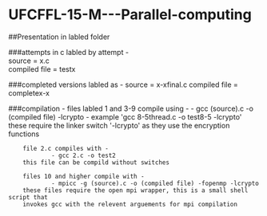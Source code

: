 # UFCFFL-15-M---Parallel-computing

##Presentation in labled folder 

###attempts in c labled by attempt -  
        source 		= x.c  	    
        compiled file 	= testx  

###completed versions labled as -
        source 		= x-xfinal.c
        compiled file	= completex-x

###compilation - 
        files labled 1 and 3-9 compile using -
		- gcc (source).c -o (compiled file)  -lcrypto
		- example 'gcc 8-5thread.c -o test8-5  -lcrypto'
        these require the linker switch '-lcrypto' as they use the encryption functions

        file 2.c compiles with -   
                - gcc 2.c -o test2
        this file can be compild without switches

        files 10 and higher compile with -
                - mpicc -g (source).c -o (compiled file) -fopenmp -lcrypto
        these files require the open mpi wrapper, this is a small shell script that       
        invokes gcc with the relevent arguements for mpi compilation 


